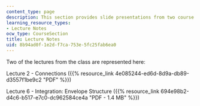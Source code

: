 ```yaml
---
content_type: page
description: This section provides slide presentations from two course lectures.
learning_resource_types:
- Lecture Notes
ocw_type: CourseSection
title: Lecture Notes
uid: 8b94ad0f-1e2d-f7ca-753e-5fc25fab6ea0
---
```


Two of the lectures from the class are represented here:

Lecture 2 - Connections ({{% resource_link 4e085244-ed6d-8d9a-db89-d3557f1be9c2 "PDF" %}})

Lecture 6 - Integration: Envelope Structure ({{% resource_link 694e98b2-d4c6-b517-e7c0-dc962584ce4a "PDF - 1.4 MB" %}})